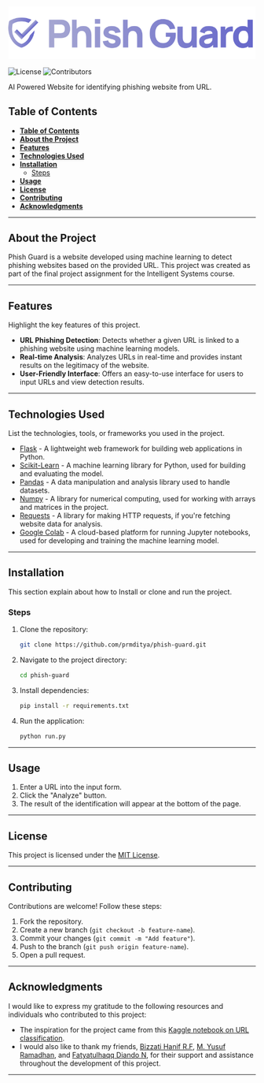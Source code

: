 <p align="center">
  <img src="./static/asset/title.png" width="600px"/>
</p>

![License](https://img.shields.io/badge/license-MIT-blue)
![Contributors](https://img.shields.io/github/contributors/prmditya/phish-guard)


AI Powered Website for identifying phishing website from URL. 

## **Table of Contents**
- [**Table of Contents**](#table-of-contents)
- [**About the Project**](#about-the-project)
- [**Features**](#features)
- [**Technologies Used**](#technologies-used)
- [**Installation**](#installation)
  - [Steps](#steps)
- [**Usage**](#usage)
- [**License**](#license)
- [**Contributing**](#contributing)
- [**Acknowledgments**](#acknowledgments)

---

## **About the Project**
Phish Guard is a website developed using machine learning to detect phishing websites based on the provided URL. This project was created as part of the final project assignment for the Intelligent Systems course.

---

## **Features**
Highlight the key features of this project.  
- **URL Phishing Detection**: Detects whether a given URL is linked to a phishing website using machine learning models.
- **Real-time Analysis**: Analyzes URLs in real-time and provides instant results on the legitimacy of the website.
- **User-Friendly Interface**: Offers an easy-to-use interface for users to input URLs and view detection results.

---

## **Technologies Used**
List the technologies, tools, or frameworks you used in the project.  
- [Flask](https://flask.palletsprojects.com/en/stable/) - A lightweight web framework for building web applications in Python. 
- [Scikit-Learn](https://scikit-learn.org/stable/) - A machine learning library for Python, used for building and evaluating the model.
- [Pandas](https://pandas.pydata.org/docs/getting_started/index.html) - A data manipulation and analysis library used to handle datasets.
- [Numpy](https://numpy.org/) - A library for numerical computing, used for working with arrays and matrices in the project.
- [Requests](https://requests.readthedocs.io/en/latest/) - A library for making HTTP requests, if you're fetching website data for analysis.
- [Google Colab](https://colab.research.google.com/) - A cloud-based platform for running Jupyter notebooks, used for developing and training the machine learning model.

---

## **Installation**
This section explain about how to Install or clone and run the project.

### Steps
1. Clone the repository:
   ```bash
   git clone https://github.com/prmditya/phish-guard.git
   ```
2. Navigate to the project directory:
   ```bash
   cd phish-guard
   ```
3. Install dependencies:
   ```bash
   pip install -r requirements.txt
   ```
4. Run the application:
   ```bash
   python run.py
   ```

---

## **Usage**
1. Enter a URL into the input form.
2. Click the "Analyze" button.
3. The result of the identification will appear at the bottom of the page.

---

## **License**
This project is licensed under the [MIT License](LICENSE).  

---

## **Contributing**
Contributions are welcome! Follow these steps:  
1. Fork the repository.  
2. Create a new branch (`git checkout -b feature-name`).  
3. Commit your changes (`git commit -m "Add feature"`).  
4. Push to the branch (`git push origin feature-name`).  
5. Open a pull request.

---

## **Acknowledgments**
I would like to express my gratitude to the following resources and individuals who contributed to this project:

- The inspiration for the project came from this [Kaggle notebook on URL classification](https://www.kaggle.com/code/busrabetulcavusoglu/urls-classification).
- I would also like to thank my friends, [Bizzati Hanif R.F](), [M. Yusuf Ramadhan](), and [Fatyatulhaqq Diando N](), for their support and assistance throughout the development of this project.

---